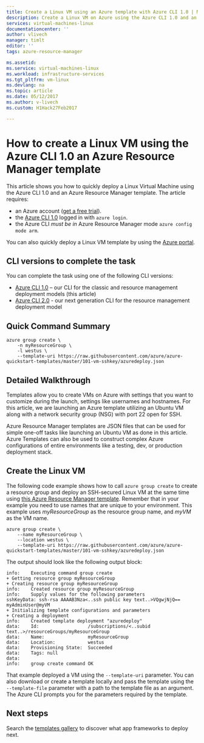 ```yaml
---
title: Create a Linux VM using an Azure template with Azure CLI 1.0 | Microsoft Docs
description: Create a Linux VM on Azure using the Azure CLI 1.0 and an Azure Resource Manager template.
services: virtual-machines-linux
documentationcenter: ''
author: vlivech
manager: timlt
editor: ''
tags: azure-resource-manager

ms.assetid: 
ms.service: virtual-machines-linux
ms.workload: infrastructure-services
ms.tgt_pltfrm: vm-linux
ms.devlang: na
ms.topic: article
ms.date: 05/12/2017
ms.author: v-livech
ms.custom: H1Hack27Feb2017

---
```

# How to create a Linux VM using the Azure CLI 1.0 an Azure Resource Manager template
This article shows you how to quickly deploy a Linux Virtual Machine using the Azure CLI 1.0 and an Azure Resource Manager template. The article requires:

* an Azure account ([get a free trial](https://azure.microsoft.com/pricing/free-trial/)).
* the [Azure CLI 1.0](../../cli-install-nodejs.md) logged in with `azure login`.
* the Azure CLI *must be in* Azure Resource Manager mode `azure config mode arm`.

You can also quickly deploy a Linux VM template by using the [Azure portal](quick-create-portal.md?toc=%2fazure%2fvirtual-machines%2flinux%2ftoc.json).

## CLI versions to complete the task
You can complete the task using one of the following CLI versions:

- [Azure CLI 1.0](#quick-command-summary) – our CLI for the classic and resource management deployment models (this article)
- [Azure CLI 2.0](create-ssh-secured-vm-from-template.md) - our next generation CLI for the resource management deployment model

## Quick Command Summary
```azurecli
azure group create \
    -n myResourceGroup \
    -l westus \
    --template-uri https://raw.githubusercontent.com/azure/azure-quickstart-templates/master/101-vm-sshkey/azuredeploy.json
```

## Detailed Walkthrough
Templates allow you to create VMs on Azure with settings that you want to customize during the launch, settings like usernames and hostnames. For this article, we are launching an Azure template utilizing an Ubuntu VM along with a network security group (NSG) with port 22 open for SSH.

Azure Resource Manager templates are JSON files that can be used for simple one-off tasks like launching an Ubuntu VM as done in this article.  Azure Templates can also be used to construct complex Azure configurations of entire environments like a testing, dev, or production deployment stack.

## Create the Linux VM
The following code example shows how to call `azure group create` to create a resource group and deploy an SSH-secured Linux VM at the same time using [this Azure Resource Manager template](https://raw.githubusercontent.com/Azure/azure-quickstart-templates/master/101-vm-sshkey/azuredeploy.json). Remember that in your example you need to use names that are unique to your environment. This example uses *myResourceGroup* as the resource group name, and *myVM* as the VM name.

```azurecli
azure group create \
    --name myResourceGroup \
    --location westus \
    --template-uri https://raw.githubusercontent.com/azure/azure-quickstart-templates/master/101-vm-sshkey/azuredeploy.json
```

The output should look like the following output block:

```azurecli
info:    Executing command group create
+ Getting resource group myResourceGroup
+ Creating resource group myResourceGroup
info:    Created resource group myResourceGroup
info:    Supply values for the following parameters
sshKeyData: ssh-rsa AAAAB3Nza<..ssh public key text..>VQgwjNjQ== myAdminUser@myVM
+ Initializing template configurations and parameters
+ Creating a deployment
info:    Created template deployment "azuredeploy"
data:    Id:                  /subscriptions/<..subid text..>/resourceGroups/myResourceGroup
data:    Name:                myResourceGroup
data:    Location:            westus
data:    Provisioning State:  Succeeded
data:    Tags: null
data:
info:    group create command OK
```

That example deployed a VM using the `--template-uri` parameter.  You can also download or create a template locally and pass the template using the `--template-file` parameter with a path to the template file as an argument. The Azure CLI prompts you for the parameters required by the template.

## Next steps
Search the [templates gallery](https://azure.microsoft.com/documentation/templates/) to discover what app frameworks to deploy next.

